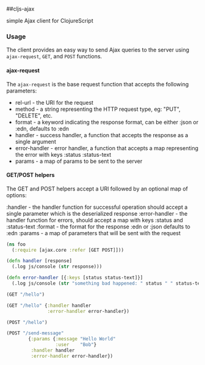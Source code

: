 ##cljs-ajax

simple Ajax client for ClojureScript

### Usage

The client provides an easy way to send Ajax queries to the server using `ajax-request`, `GET`, and `POST` functions.

#### ajax-request

The `ajax-request` is the base request function that accepts the following parameters:

* rel-url - the URI for the request
* method - a string representing the HTTP request type, eg: "PUT", "DELETE", etc.
* format - a keyword indicating the response format, can be either :json or :edn, defaults to :edn
* handler - success handler, a function that accepts the response as a single argument
* error-handler - error handler, a function that accepts a map representing the error with keys :status :status-text
* params - a map of params to be sent to the server

#### GET/POST helpers

The GET and POST helpers accept a URI followed by an optional map of options:

:handler - the handler function for successful operation
           should accept a single parameter which is the deserialized
           response
:error-handler - the handler function for errors, should accept a map
                 with keys :status and :status-text
:format - the format for the response :edn or :json defaults to :edn
:params - a map of parameters that will be sent with the request


```clojure
(ns foo
  (:require [ajax.core :refer [GET POST]]))

(defn handler [response]
  (.log js/console (str response)))

(defn error-handler [{:keys [status status-text]}]
  (.log js/console (str "something bad happened: " status " " status-text)))

(GET "/hello")

(GET "/hello" {:handler handler
               :error-handler error-handler})

(POST "/hello")

(POST "/send-message" 
        {:params {:message "Hello World"
                  :user    "Bob"}
         :handler handler
         :error-handler error-handler})
```

